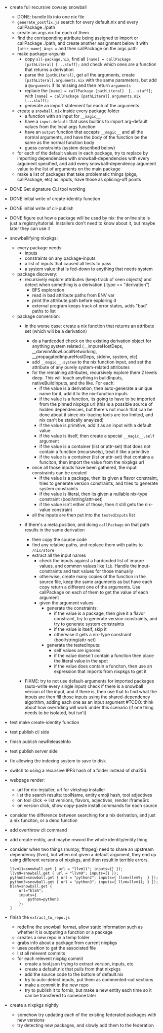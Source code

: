 - create full recursive cowsay snowball
    - DONE: bundle lib into one nix file
    - `generate_postfix.js` search for every default.nix and every callPackage ./path
    - create an args.nix for each of them
    - find the corrisponding attribute being assigned to  import or callPackage ./path, and create another assignment below it with `[attr_name]_Args =` and then callPackage on the args path
    - make package-args.nix
        - copy `all-package.nix`, find all `[name] = callPackage [pathLiteral] [...stuff];` and check which ones are a function that returns a derivation
        - parse the `[pathLiteral]`, get all the arguments, create `[pathLiteral].arguments.nix` with the same parameters, but add a `@arguments` if its missing and then return `arguments`
        - replace the `[name] = callPackage [pathLiteral]  [...stuff];` with `[name] = callPackage [pathLiteral].arguments.nix [...stuff];`
        - generate an import statement for each of the arguments
    - create a `snowball.nix` inside every package folder
        - a function with an input for `__magic__`
        - have a `input.default` that uses builtins to import arg-default values from the local args function
        - have an `output` function that accepts `__magic__` and all the normal arguments, and have the body of the function be the same as the normal function body
        - guess constraints (system described below)
    - for each of the default values in each package, try to replace by importing dependencies with snowball-dependencies with every argument specified, and add every snowball-dependency argument value to the list of arguments on the main package
    - make a list of packages that take problematic things (pkgs, callPackage, etc) as inputs, have those as splicing-off points



- DONE Get signature CLI tool working
- DONE initial write of create-identity function
- DONE initial write of cli-publish
- DONE figure out how a package will be used by nix: the online site is just a registry/tutorial. Installers don't need to know about it, but maybe later they can use it


- snowballifying nixpkgs:
    - every package needs:
        - inputs
        - constraints on any package-inputs
        - a list of inputs that caused all tests to pass
        - a system value that is fed-down to anything that needs system
    - package discovery:
        - recursively explore attributes (keep track of seen objects) and detect when something is a derivation (.type == "derivation")
            - BFS exploration
            - read in bad attribute paths from ENV var
            - print the attribute path before exploring it
            - external program keeps track of error states, adds "bad" paths to list
    - package conversion:
        - in the worse case: create a nix function that returns an attribute set (which will be a derivation)
            - do a hardcoded check on the existing derivation object for anything system related (__impureHostDeps, __darwinAllowLocalNetworking, __propagatedImpureHostDeps, stdenv, system, etc)
            - add `__magic__.system` to the nix function input, and set the attribute of any purely system-related attributes
            - for the remaining attributes, recursively explore them 2 levels deep.
              This will touch anything in buildInputs, nativeBuildInputs, and the like.
              For each:
                - if the value is a derivation, then auto-generate a unique name for it, add it to the nix-function inputs
                - if the value is a function, its going to have to be imported from the pinned nixpkgs url (this is a possible source of hidden dependencies, but there's not much that can be done about it since nix-tracing tools are too limited, and nix can't be statically anaylzed)
                - if the value is primitive, add it as an input with a default value
                - if the value is itself, then create a special `__magic__.self` argument
                - if the value is a container (list or attr-set) that does not contain a function (recursively), treat it like a primitive
                - if the value is a container (list or attr-set) that contains a funciton, then import the value from the nixpkgs url
            - once all those inputs have been gathered, the input constraints can be created
                - if the value is a package, then its given a flavor constraint, tries to generate version constraints, and tries to generate system constraints
                - if the value is literal, then its given a nullable nix-type constraint (bool/string/attr-set) 
                - if the value isn't either of those, then it still gets the nix-value constraint
            - all the inputs are then put into the `testedInputs` list
        - if there's a meta.position, and doing `callPackage` on that path results in the same derivation
            - then copy the source code
            - find any relative paths, and replace them with paths to `/nix/store`
            - extract all the input names
                - check the inputs against a hardcoded list of impure values, and common values like `lib`. Handle the input-constraints and test values for those manually
                - otherwise, create many copies of the function in the source file, keep the same arguments as but have each copy return a different one of the arguments. Use callPackage on each of them to get the value of each argument
                - given the argument values
                    - generate the constraints:
                        - if the value is a package, then give it a flavor constraint, try to generate version constraints, and try to generate system constraints
                        - if the value is itself, skip it
                        - otherwise it gets a nix-type constraint (bool/string/attr-set)
                    - generate the testedInputs:
                        - self values are ignored
                        - if the value doesn't contain a function then place the literal value in the spot
                        - if the value does contain a funciton, then use an expression that imports from nixpkgs to get it
        
        - FIXME: try to not use default-arguments for imported packages (auto-write every single input)
                 check if there is a snowball version of the input, and if there is, then use that to find what the inputs are 
                 then fill those inputs using the shared-dependency algorithm, adding each one as an input argument
                 #TODO: think about how overriding will work under this scenario (if one thing needs to be isolated, but isn't)
        
            
- test make create-identity function
- test publish cli side
- finish publish newReleaseInfo
- test publish server side
- fix allowing the indexing system to save to disk
- switch to using a recursive IPFS hash of a folder instead of sha256

- webpage render:
    - url for nix-installer, url for virkshop installer
    - list the search results: toolName, entity emoji hash, tool adjectives
    - on tool click -> list versions, flavors, adjectives, render iframeSrc
    - on version click, show copy-paste install commands for each source

- consider the difference between searching for a nix derivation, and just a nix funciton, or a deno function    

- add overthrow cli command
- add create-entity, and maybe reword the whole identity/entity thing

- consider when two things (numpy, ffmpeg) need to share an upstream dependency (llvm), but when not given a default argument, they end up using different versions of nixpkgs, and then result in terrible errors.
    ```
    llvm11=snowball.get { url = "llvm11"; inputs={} });
    llvm9=snowball.get { url = "llvm9"; inputs={} });
    python2=snowball.get { url = "python2"; inputs={ llvm=llvm9;  } });
    python3=snowball.get { url = "python3"; inputs={ llvm=llvm11; } });
    blah=snowball.get {
        url="blah";
        inputs={
            python=python3
        }; 
    }
    ```
- finish the `extract_to_repo.js`
    - redefine the snowball format, allow static information such as whether it is outputing a function or a package
    - creates a new repo in a temp folder
    - grabs info about a package from current nixpkgs
    - uses position to get the associated file
    - list all relevent commits
    - for each relevent nixpkg commit
        - create a tool.json trying to extract version, inputs, etc
        - create a default.nix that pulls from that nixpkgs
        - add the source code to the bottom of default.nix
        - try to auto-detect inputs, put them as commented-out sections
        - make a commit in the new repo
        - try to publish it to fornix, but make a new entity each time so it can be transfered to someone later

- create a nixpkgs nightly
    - somehow try updating each of the existing federated packages with new versions
    - try detecting new packages, and slowly add them to the federation